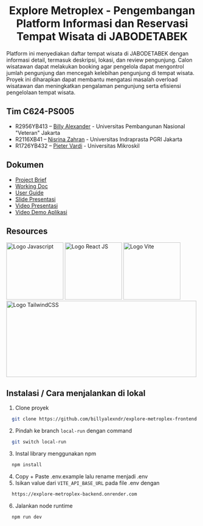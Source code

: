 <h1 align="center"><b>Explore Metroplex - Pengembangan Platform Informasi dan Reservasi Tempat Wisata di JABODETABEK</b></h1>

Platform ini menyediakan daftar tempat wisata di JABODETABEK dengan informasi detail, termasuk deskripsi, lokasi, dan review pengunjung. Calon wisatawan dapat melakukan booking agar pengelola dapat mengontrol jumlah pengunjung dan mencegah kelebihan pengunjung di tempat wisata. Proyek ini diharapkan dapat membantu mengatasi masalah overload wisatawan dan meningkatkan pengalaman pengunjung serta efisiensi pengelolaan tempat wisata.

## Tim C624-PS005

- R2956YB413 – [Billy Alexander](https://github.com/billyalexndr) - Universitas Pembangunan Nasional "Veteran" Jakarta
- R2116XB41 – [Nisrina Zahran](https://github.com/nisrinazahran) - Universitas Indraprasta PGRI Jakarta
- R1726YB432 – [Pieter Vardi](https://github.com/pietervardi) - Universitas Mikroskil

## Dokumen

- [Project Brief](https://docs.google.com/document/d/1INBbBdEX_H5ubBFeSVfj7LvPk6kqsM_nBKy3wgbMXcI/edit?usp=sharing)
- [Working Doc](https://docs.google.com/document/d/1K08pxiTfdBk2G4Ngr_JLCJc8aipQntynKISEmy79QHk/edit?usp=sharing)
- [User Guide]()
- [Slide Presentasi](https://docs.google.com/presentation/d/1GPpS7vy6RvJXQSDL7uMM9xaSdziKVR9A/edit?usp=sharing&ouid=101825553434143937092&rtpof=true&sd=true)
- [Video Presentasi]()
- [Video Demo Aplikasi]()

## Resources

<span><img src="https://upload.wikimedia.org/wikipedia/commons/thumb/9/99/Unofficial_JavaScript_logo_2.svg/1200px-Unofficial_JavaScript_logo_2.svg.png" width="150" alt="Logo Javascript"></span>
<a href="https://react.dev/" target="_blank"><img src="https://upload.wikimedia.org/wikipedia/commons/thumb/a/a7/React-icon.svg/512px-React-icon.svg.png?20220125121207" width="150" alt="Logo React JS"></a>
<a href="https://vitejs.dev/" target="_blank"><img src="https://upload.wikimedia.org/wikipedia/commons/thumb/f/f1/Vitejs-logo.svg/256px-Vitejs-logo.svg.png?20220412224743" width="150" alt="Logo Vite"></a>
<a href="https://tailwindcss.com/" target="_blank"><img src="https://flowbite.s3.amazonaws.com/github/logo-github.png" width="500" height="200" alt="Logo TailwindCSS"></a>

## Instalasi / Cara menjalankan di lokal

1. Clone proyek

```bash
  git clone https://github.com/billyalexndr/explore-metroplex-frontend.git
```

2. Pindah ke branch `local-run` dengan command

```bash
  git switch local-run
```

3. Instal library menggunakan npm

```bash
  npm install
```

4. Copy + Paste .env.example lalu rename menjadi .env
5. Isikan value dari `VITE_API_BASE_URL` pada file .env dengan

```bash
  https://explore-metroplex-backend.onrender.com
```

6. Jalankan node runtime

```bash
  npm run dev
```
